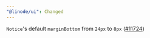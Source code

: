 ```yaml
---
"@linode/ui": Changed
---
```


`Notice`'s default `marginBottom` from `24px` to `8px` ([#11724](https://github.com/linode/manager/pull/11724))
